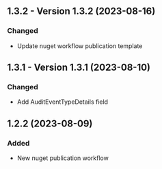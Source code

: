 ## 1.3.2 - Version 1.3.2 (2023-08-16)

### Changed
* Update nuget workflow publication template

## 1.3.1 - Version 1.3.1 (2023-08-10)

### Changed
* Add AuditEventTypeDetails field

## 1.2.2 (2023-08-09)

### Added
* New nuget publication workflow
